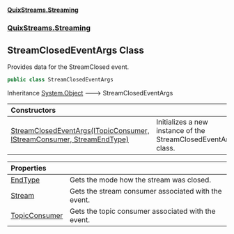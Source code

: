 #### [QuixStreams.Streaming](index.md 'index')
### [QuixStreams.Streaming](QuixStreams.Streaming.md 'QuixStreams.Streaming')

## StreamClosedEventArgs Class

Provides data for the StreamClosed event.

```csharp
public class StreamClosedEventArgs
```

Inheritance [System.Object](https://docs.microsoft.com/en-us/dotnet/api/System.Object 'System.Object') &#129106; StreamClosedEventArgs

| Constructors | |
| :--- | :--- |
| [StreamClosedEventArgs(ITopicConsumer, IStreamConsumer, StreamEndType)](StreamClosedEventArgs.StreamClosedEventArgs(ITopicConsumer,IStreamConsumer,StreamEndType).md 'QuixStreams.Streaming.StreamClosedEventArgs.StreamClosedEventArgs(QuixStreams.Streaming.ITopicConsumer, QuixStreams.Streaming.IStreamConsumer, QuixStreams.Telemetry.Models.StreamEndType)') | Initializes a new instance of the StreamClosedEventArgs class. |

| Properties | |
| :--- | :--- |
| [EndType](StreamClosedEventArgs.EndType.md 'QuixStreams.Streaming.StreamClosedEventArgs.EndType') | Gets the mode how the stream was closed. |
| [Stream](StreamClosedEventArgs.Stream.md 'QuixStreams.Streaming.StreamClosedEventArgs.Stream') | Gets the stream consumer associated with the event. |
| [TopicConsumer](StreamClosedEventArgs.TopicConsumer.md 'QuixStreams.Streaming.StreamClosedEventArgs.TopicConsumer') | Gets the topic consumer associated with the event. |
